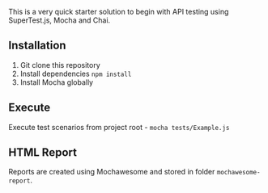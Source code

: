 This is a very quick starter solution to begin with API testing using SuperTest.js, Mocha and Chai.

 ## Installation
1. Git clone this repository
2. Install dependencies  `npm install`
3. Install Mocha globally

## Execute
Execute test scenarios from project root - `mocha tests/Example.js`

 ## HTML Report
Reports are created using Mochawesome and stored in folder `mochawesome-report`.



